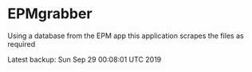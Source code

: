 # EPMgrabber
Using a database from the EPM app this application scrapes the files as required


Latest backup: Sun Sep 29 00:08:01 UTC 2019
